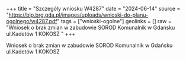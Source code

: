 +++
title = "Szczegóły wniosku W4287"
date = "2024-06-14"
source = "https://bip.brg.gda.pl/images/uploads/wnioski-do-planu-ogolnego/w4287.pdf"
tags = ["wnioski-ogolne"]
geolinks = []
raw = "Wniosek o brak zmian w zabudowie SOROD Komunalnik w Gdańsku ul.Kadetów 1 KOKOSZ "
+++

Wniosek o brak zmian w zabudowie SOROD Komunalnik w Gdańsku ul.Kadetów 1
KOKOSZ



